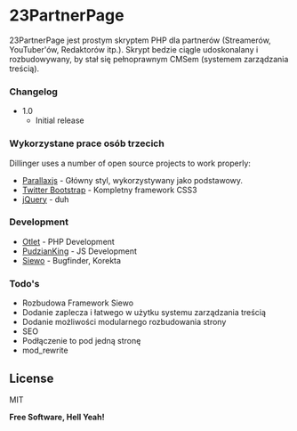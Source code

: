 # 23PartnerPage

23PartnerPage jest prostym skryptem PHP dla partnerów (Streamerów, YouTuber'ów, Redaktorów itp.).
Skrypt bedzie ciągle udoskonalany i rozbudowywany, by stał się pełnoprawnym CMSem (systemem zarządzania treścią).

### Changelog
-   1.0
    -   Initial release

### Wykorzystane prace osób trzecich

Dillinger uses a number of open source projects to work properly:

* [Parallaxjs] - Główny styl, wykorzystywany jako podstawowy.
* [Twitter Bootstrap] - Kompletny framework CSS3
* [jQuery] - duh

### Development

* [Otlet]         -   PHP Development
* [PudzianKing]   -   JS Development
* [Siewo]         -   Bugfinder, Korekta

### Todo's

 - Rozbudowa Framework Siewo
 - Dodanie zaplecza i łatwego w użytku systemu zarządzania treścią
 - Dodanie możliwości modularnego rozbudowania strony
 - SEO
 - Podłączenie to pod jedną stronę
 - mod_rewrite

License
----

MIT


**Free Software, Hell Yeah!**

[Parallaxjs]:https://github.com/stolksdorf/Parallaxjs
[Twitter Bootstrap]:http://twitter.github.com/bootstrap/
[jQuery]:http://jquery.com
[Otlet]:http://panotlet.tk
[PudzianKing]:https://github.com/PudzianKing
[Siewo]:https://github.com/Siewo23
